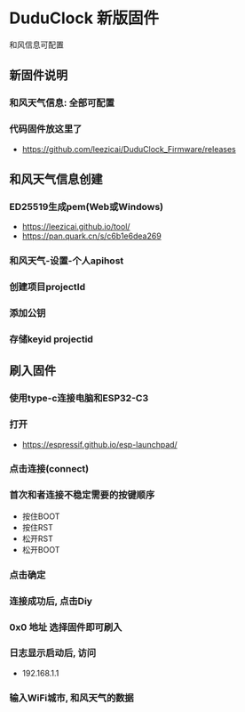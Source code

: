 # DuduClock 新版固件
  和风信息可配置

## 新固件说明

### 和风天气信息: 全部可配置

### 代码固件放这里了
- https://github.com/leezicai/DuduClock_Firmware/releases

## 和风天气信息创建

### ED25519生成pem(Web或Windows)
- https://leezicai.github.io/tool/
- https://pan.quark.cn/s/c6b1e6dea269

### 和风天气-设置-个人apihost

### 创建项目projectId

### 添加公钥

### 存储keyid projectid 

## 刷入固件

### 使用type-c连接电脑和ESP32-C3

### 打开
- https://espressif.github.io/esp-launchpad/

### 点击连接(connect)

### 首次和者连接不稳定需要的按键顺序
- 按住BOOT
- 按住RST
- 松开RST
- 松开BOOT

### 点击确定

### 连接成功后, 点击Diy

### 0x0 地址 选择固件即可刷入

### 日志显示启动后, 访问
- 192.168.1.1

### 输入WiFi城市, 和风天气的数据
